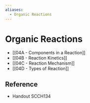 ```yaml
---
aliases:
  - Organic Reactions
---
```


# Organic Reactions

- [[04A - Components in a Reaction]]
- [[04B - Reaction Kinetics]]
- [[04C - Reaction Mechanism]]
- [[04D - Types of Reaction]]

## Reference

- Handout SCCH134
